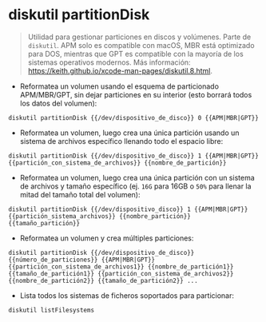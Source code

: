 # diskutil partitionDisk

> Utilidad para gestionar particiones en discos y volúmenes.
> Parte de `diskutil`.
> APM solo es compatible con macOS, MBR está optimizado para DOS, mientras que GPT es compatible con la mayoría de los sistemas operativos modernos.
> Más información: <https://keith.github.io/xcode-man-pages/diskutil.8.html>.

- Reformatea un volumen usando el esquema de particionado APM/MBR/GPT, sin dejar particiones en su interior (esto borrará todos los datos del volumen):

`diskutil partitionDisk {{/dev/dispositivo_de_disco}} 0 {{APM|MBR|GPT}}`

- Reformatea un volumen, luego crea una única partición usando un sistema de archivos específico llenando todo el espacio libre:

`diskutil partitionDisk {{/dev/dispositivo_de_disco}} 1 {{APM|MBR|GPT}} {{partición_con_sistema_de_archivos}} {{nombre_de_partición}}`

- Reformatea un volumen, luego crea una única partición con un sistema de archivos y tamaño específico (ej. `16G` para 16GB o `50%` para llenar la mitad del tamaño total del volumen):

`diskutil partitionDisk {{/dev/dispositivo_disco}} 1 {{APM|MBR|GPT}} {{partición_sistema_archivos}} {{nombre_partición}} {{tamaño_partición}}`

- Reformatea un volumen y crea múltiples particiones:

`diskutil partitionDisk {{/dev/dispositivo_de_disco}} {{número_de_particiones}} {{APM|MBR|GPT}} {{partición_con_sistema_de_archivos1}} {{nombre_de_partición1}} {{tamaño_de_partición1}} {{partición_con_sistema_de_archivos2}} {{nombre_de_partición2}} {{tamaño_de_partición2}} ...`

- Lista todos los sistemas de ficheros soportados para particionar:

`diskutil listFilesystems`
